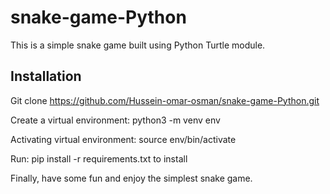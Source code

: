 # snake-game-Python
This is a simple snake game built using Python Turtle module.

## Installation
Git clone https://github.com/Hussein-omar-osman/snake-game-Python.git

Create a virtual environment: python3 -m venv env

Activating virtual environment: source env/bin/activate

Run: pip install -r requirements.txt to install

Finally, have some fun and enjoy the simplest snake game.